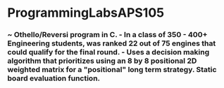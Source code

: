 # ProgrammingLabsAPS105
<h3>~ Othello/Reversi program in C.
- In a class of 350 - 400+ Engineering students, was ranked 22 out of 75 engines that could qualify for the final round.
- Uses a decision making algorithm that prioritizes using an 8 by 8 positional 2D weighted matrix for a "positional" long term strategy. Static board evaluation function.</h3>
